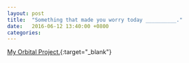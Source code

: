 ```yaml
---
layout: post
title:  "Something that made you worry today __________."
date:   2016-06-12 13:40:00 +0800
categories: 
---
```

[My Orbital Project.](https://kouhaidash.herokuapp.com/){:target="_blank"}
